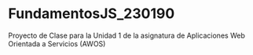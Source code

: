 # FundamentosJS_230190
Proyecto de Clase para la Unidad 1 de la asignatura de Aplicaciones Web Orientada a Servicios (AWOS)
